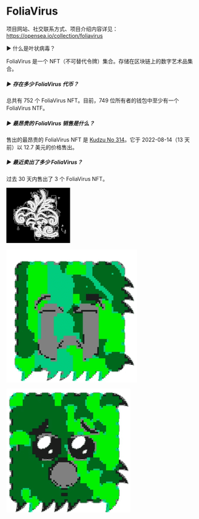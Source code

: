 # FoliaVirus

项目网站、社交联系方式、项目介绍内容详见：https://opensea.io/collection/foliavirus

 ▶ 什么是叶状病毒？

FoliaVirus 是一个 NFT（不可替代令牌）集合。存储在区块链上的数字艺术品集合。

##### ▶ 存在多少 FoliaVirus 代币？

总共有 752 个 FoliaVirus NFT。目前，749 位所有者的钱包中至少有一个 FoliaVirus NTF。

##### ▶ 最昂贵的 FoliaVirus 销售是什么？

售出的最昂贵的 FoliaVirus NFT 是 [Kudzu No 314](https://www.nft-stats.com/asset/0x9d413b9434c20c73f509505f7fbc6fc591bbf04a/20585226)。它于 2022-08-14（13 天前）以 12.7 美元的价格售出。

##### ▶ 最近卖出了多少 FoliaVirus？

过去 30 天内售出了 3 个 FoliaVirus NFT。

![nft](01.png)



![nft](02.png)



![nft](03.png)




